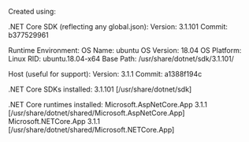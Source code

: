 Created using: 

.NET Core SDK (reflecting any global.json):
 Version:   3.1.101
 Commit:    b377529961

Runtime Environment:
 OS Name:     ubuntu
 OS Version:  18.04
 OS Platform: Linux
 RID:         ubuntu.18.04-x64
 Base Path:   /usr/share/dotnet/sdk/3.1.101/

Host (useful for support):
  Version: 3.1.1
  Commit:  a1388f194c

.NET Core SDKs installed:
  3.1.101 [/usr/share/dotnet/sdk]

.NET Core runtimes installed:
  Microsoft.AspNetCore.App 3.1.1 [/usr/share/dotnet/shared/Microsoft.AspNetCore.App]
  Microsoft.NETCore.App 3.1.1 [/usr/share/dotnet/shared/Microsoft.NETCore.App]
